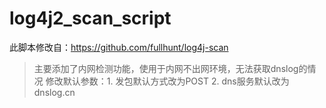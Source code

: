 # log4j2_scan_script
此脚本修改自：https://github.com/fullhunt/log4j-scan

> 主要添加了内网检测功能，使用于内网不出网环境，无法获取dnslog的情况
> 修改默认参数：1. 发包默认方式改为POST 2. dns服务默认改为dnslog.cn


